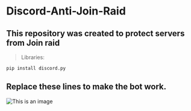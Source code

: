 # Discord-Anti-Join-Raid
## This repository was created to protect servers from Join raid 

> Libraries:
```
pip install discord.py
```
## Replace these lines to make the bot work.
![This is an image](https://imgur.com/a/gAgdex5)
